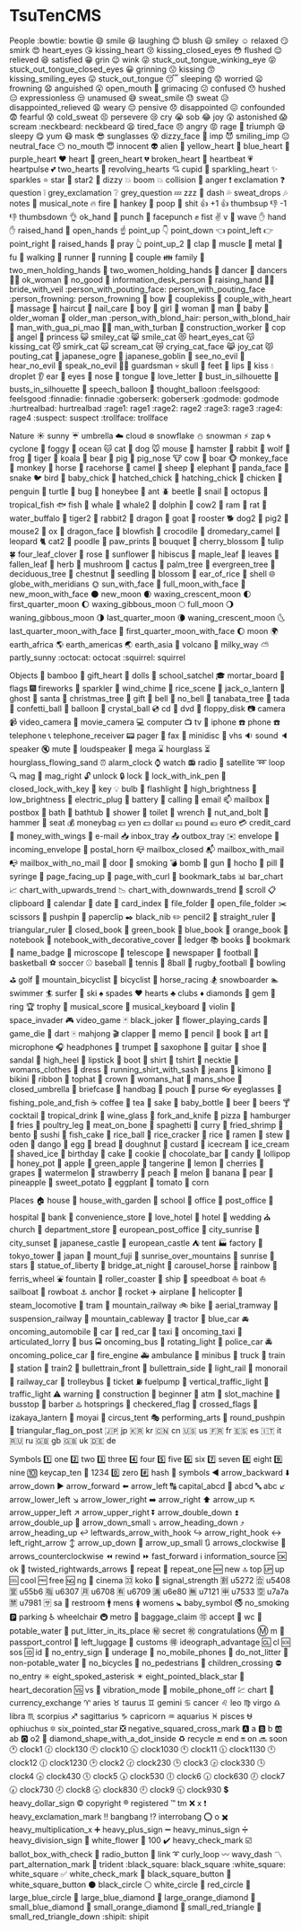 TsuTenCMS
=========
People
:bowtie: bowtie
:smile: smile
:laughing: laughing
:blush: blush
:smiley: smiley
:relaxed: relaxed
:smirk: smirk
:heart_eyes: heart_eyes
:kissing_heart: kissing_heart
:kissing_closed_eyes: kissing_closed_eyes
:flushed: flushed
:relieved: relieved
:satisfied: satisfied
:grin: grin
:wink: wink
:stuck_out_tongue_winking_eye: stuck_out_tongue_winking_eye
:stuck_out_tongue_closed_eyes: stuck_out_tongue_closed_eyes
:grinning: grinning
:kissing: kissing
:kissing_smiling_eyes: kissing_smiling_eyes
:stuck_out_tongue: stuck_out_tongue
:sleeping: sleeping
:worried: worried
:frowning: frowning
:anguished: anguished
:open_mouth: open_mouth
:grimacing: grimacing
:confused: confused
:hushed: hushed
:expressionless: expressionless
:unamused: unamused
:sweat_smile: sweat_smile
:sweat: sweat
:disappointed_relieved: disappointed_relieved
:weary: weary
:pensive: pensive
:disappointed: disappointed
:confounded: confounded
:fearful: fearful
:cold_sweat: cold_sweat
:persevere: persevere
:cry: cry
:sob: sob
:joy: joy
:astonished: astonished
:scream: scream
:neckbeard: neckbeard
:tired_face: tired_face
:angry: angry
:rage: rage
:triumph: triumph
:sleepy: sleepy
:yum: yum
:mask: mask
:sunglasses: sunglasses
:dizzy_face: dizzy_face
:imp: imp
:smiling_imp: smiling_imp
:neutral_face: neutral_face
:no_mouth: no_mouth
:innocent: innocent
:alien: alien
:yellow_heart: yellow_heart
:blue_heart: blue_heart
:purple_heart: purple_heart
:heart: heart
:green_heart: green_heart
:broken_heart: broken_heart
:heartbeat: heartbeat
:heartpulse: heartpulse
:two_hearts: two_hearts
:revolving_hearts: revolving_hearts
:cupid: cupid
:sparkling_heart: sparkling_heart
:sparkles: sparkles
:star: star
:star2: star2
:dizzy: dizzy
:boom: boom
:collision: collision
:anger: anger
:exclamation: exclamation
:question: question
:grey_exclamation: grey_exclamation
:grey_question: grey_question
:zzz: zzz
:dash: dash
:sweat_drops: sweat_drops
:notes: notes
:musical_note: musical_note
:fire: fire
:hankey: hankey
:poop: poop
:shit: shit
:+1: +1
:thumbsup: thumbsup
:-1: -1
:thumbsdown: thumbsdown
:ok_hand: ok_hand
:punch: punch
:facepunch: facepunch
:fist: fist
:v: v
:wave: wave
:hand: hand
:raised_hand: raised_hand
:open_hands: open_hands
:point_up: point_up
:point_down: point_down
:point_left: point_left
:point_right: point_right
:raised_hands: raised_hands
:pray: pray
:point_up_2: point_up_2
:clap: clap
:muscle: muscle
:metal: metal
:fu: fu
:walking: walking
:runner: runner
:running: running
:couple: couple
:family: family
:two_men_holding_hands: two_men_holding_hands
:two_women_holding_hands: two_women_holding_hands
:dancer: dancer
:dancers: dancers
:ok_woman: ok_woman
:no_good: no_good
:information_desk_person: information_desk_person
:raising_hand: raising_hand
:bride_with_veil: bride_with_veil
:person_with_pouting_face: person_with_pouting_face
:person_frowning: person_frowning
:bow: bow
:couplekiss: couplekiss
:couple_with_heart: couple_with_heart
:massage: massage
:haircut: haircut
:nail_care: nail_care
:boy: boy
:girl: girl
:woman: woman
:man: man
:baby: baby
:older_woman: older_woman
:older_man: older_man
:person_with_blond_hair: person_with_blond_hair
:man_with_gua_pi_mao: man_with_gua_pi_mao
:man_with_turban: man_with_turban
:construction_worker: construction_worker
:cop: cop
:angel: angel
:princess: princess
:smiley_cat: smiley_cat
:smile_cat: smile_cat
:heart_eyes_cat: heart_eyes_cat
:kissing_cat: kissing_cat
:smirk_cat: smirk_cat
:scream_cat: scream_cat
:crying_cat_face: crying_cat_face
:joy_cat: joy_cat
:pouting_cat: pouting_cat
:japanese_ogre: japanese_ogre
:japanese_goblin: japanese_goblin
:see_no_evil: see_no_evil
:hear_no_evil: hear_no_evil
:speak_no_evil: speak_no_evil
:guardsman: guardsman
:skull: skull
:feet: feet
:lips: lips
:kiss: kiss
:droplet: droplet
:ear: ear
:eyes: eyes
:nose: nose
:tongue: tongue
:love_letter: love_letter
:bust_in_silhouette: bust_in_silhouette
:busts_in_silhouette: busts_in_silhouette
:speech_balloon: speech_balloon
:thought_balloon: thought_balloon
:feelsgood: feelsgood
:finnadie: finnadie
:goberserk: goberserk
:godmode: godmode
:hurtrealbad: hurtrealbad
:rage1: rage1
:rage2: rage2
:rage3: rage3
:rage4: rage4
:suspect: suspect
:trollface: trollface

Nature :sunny: sunny
:umbrella: umbrella
:cloud: cloud
:snowflake: snowflake
:snowman: snowman
:zap: zap
:cyclone: cyclone
:foggy: foggy
:ocean: ocean
:cat: cat
:dog: dog
:mouse: mouse
:hamster: hamster
:rabbit: rabbit
:wolf: wolf
:frog: frog
:tiger: tiger
:koala: koala
:bear: bear
:pig: pig
:pig_nose: pig_nose
:cow: cow
:boar: boar
:monkey_face: monkey_face
:monkey: monkey
:horse: horse
:racehorse: racehorse
:camel: camel
:sheep: sheep
:elephant: elephant
:panda_face: panda_face
:snake: snake
:bird: bird
:baby_chick: baby_chick
:hatched_chick: hatched_chick
:hatching_chick: hatching_chick
:chicken: chicken
:penguin: penguin
:turtle: turtle
:bug: bug
:honeybee: honeybee
:ant: ant
:beetle: beetle
:snail: snail
:octopus: octopus
:tropical_fish: tropical_fish
:fish: fish
:whale: whale
:whale2: whale2
:dolphin: dolphin
:cow2: cow2
:ram: ram
:rat: rat
:water_buffalo: water_buffalo
:tiger2: tiger2
:rabbit2: rabbit2
:dragon: dragon
:goat: goat
:rooster: rooster
:dog2: dog2
:pig2: pig2
:mouse2: mouse2
:ox: ox
:dragon_face: dragon_face
:blowfish: blowfish
:crocodile: crocodile
:dromedary_camel: dromedary_camel
:leopard: leopard
:cat2: cat2
:poodle: poodle
:paw_prints: paw_prints
:bouquet: bouquet
:cherry_blossom: cherry_blossom
:tulip: tulip
:four_leaf_clover: four_leaf_clover
:rose: rose
:sunflower: sunflower
:hibiscus: hibiscus
:maple_leaf: maple_leaf
:leaves: leaves
:fallen_leaf: fallen_leaf
:herb: herb
:mushroom: mushroom
:cactus: cactus
:palm_tree: palm_tree
:evergreen_tree: evergreen_tree
:deciduous_tree: deciduous_tree
:chestnut: chestnut
:seedling: seedling
:blossom: blossom
:ear_of_rice: ear_of_rice
:shell: shell
:globe_with_meridians: globe_with_meridians
:sun_with_face: sun_with_face
:full_moon_with_face: full_moon_with_face
:new_moon_with_face: new_moon_with_face
:new_moon: new_moon
:waxing_crescent_moon: waxing_crescent_moon
:first_quarter_moon: first_quarter_moon
:waxing_gibbous_moon: waxing_gibbous_moon
:full_moon: full_moon
:waning_gibbous_moon: waning_gibbous_moon
:last_quarter_moon: last_quarter_moon
:waning_crescent_moon: waning_crescent_moon
:last_quarter_moon_with_face: last_quarter_moon_with_face
:first_quarter_moon_with_face: first_quarter_moon_with_face
:moon: moon
:earth_africa: earth_africa
:earth_americas: earth_americas
:earth_asia: earth_asia
:volcano: volcano
:milky_way: milky_way
:partly_sunny: partly_sunny
:octocat: octocat
:squirrel: squirrel

Objects :bamboo: bamboo
:gift_heart: gift_heart
:dolls: dolls
:school_satchel: school_satchel
:mortar_board: mortar_board
:flags: flags
:fireworks: fireworks
:sparkler: sparkler
:wind_chime: wind_chime
:rice_scene: rice_scene
:jack_o_lantern: jack_o_lantern
:ghost: ghost
:santa: santa
:christmas_tree: christmas_tree
:gift: gift
:bell: bell
:no_bell: no_bell
:tanabata_tree: tanabata_tree
:tada: tada
:confetti_ball: confetti_ball
:balloon: balloon
:crystal_ball: crystal_ball
:cd: cd
:dvd: dvd
:floppy_disk: floppy_disk
:camera: camera
:video_camera: video_camera
:movie_camera: movie_camera
:computer: computer
:tv: tv
:iphone: iphone
:phone: phone
:telephone: telephone
:telephone_receiver: telephone_receiver
:pager: pager
:fax: fax
:minidisc: minidisc
:vhs: vhs
:sound: sound
:speaker: speaker
:mute: mute
:loudspeaker: loudspeaker
:mega: mega
:hourglass: hourglass
:hourglass_flowing_sand: hourglass_flowing_sand
:alarm_clock: alarm_clock
:watch: watch
:radio: radio
:satellite: satellite
:loop: loop
:mag: mag
:mag_right: mag_right
:unlock: unlock
:lock: lock
:lock_with_ink_pen: lock_with_ink_pen
:closed_lock_with_key: closed_lock_with_key
:key: key
:bulb: bulb
:flashlight: flashlight
:high_brightness: high_brightness
:low_brightness: low_brightness
:electric_plug: electric_plug
:battery: battery
:calling: calling
:email: email
:mailbox: mailbox
:postbox: postbox
:bath: bath
:bathtub: bathtub
:shower: shower
:toilet: toilet
:wrench: wrench
:nut_and_bolt: nut_and_bolt
:hammer: hammer
:seat: seat
:moneybag: moneybag
:yen: yen
:dollar: dollar
:pound: pound
:euro: euro
:credit_card: credit_card
:money_with_wings: money_with_wings
:e-mail: e-mail
:inbox_tray: inbox_tray
:outbox_tray: outbox_tray
:envelope: envelope
:incoming_envelope: incoming_envelope
:postal_horn: postal_horn
:mailbox_closed: mailbox_closed
:mailbox_with_mail: mailbox_with_mail
:mailbox_with_no_mail: mailbox_with_no_mail
:door: door
:smoking: smoking
:bomb: bomb
:gun: gun
:hocho: hocho
:pill: pill
:syringe: syringe
:page_facing_up: page_facing_up
:page_with_curl: page_with_curl
:bookmark_tabs: bookmark_tabs
:bar_chart: bar_chart
:chart_with_upwards_trend: chart_with_upwards_trend
:chart_with_downwards_trend: chart_with_downwards_trend
:scroll: scroll
:clipboard: clipboard
:calendar: calendar
:date: date
:card_index: card_index
:file_folder: file_folder
:open_file_folder: open_file_folder
:scissors: scissors
:pushpin: pushpin
:paperclip: paperclip
:black_nib: black_nib
:pencil2: pencil2
:straight_ruler: straight_ruler
:triangular_ruler: triangular_ruler
:closed_book: closed_book
:green_book: green_book
:blue_book: blue_book
:orange_book: orange_book
:notebook: notebook
:notebook_with_decorative_cover: notebook_with_decorative_cover
:ledger: ledger
:books: books
:bookmark: bookmark
:name_badge: name_badge
:microscope: microscope
:telescope: telescope
:newspaper: newspaper
:football: football
:basketball: basketball
:soccer: soccer
:baseball: baseball
:tennis: tennis
:8ball: 8ball
:rugby_football: rugby_football
:bowling: bowling
:golf: golf
:mountain_bicyclist: mountain_bicyclist
:bicyclist: bicyclist
:horse_racing: horse_racing
:snowboarder: snowboarder
:swimmer: swimmer
:surfer: surfer
:ski: ski
:spades: spades
:hearts: hearts
:clubs: clubs
:diamonds: diamonds
:gem: gem
:ring: ring
:trophy: trophy
:musical_score: musical_score
:musical_keyboard: musical_keyboard
:violin: violin
:space_invader: space_invader
:video_game: video_game
:black_joker: black_joker
:flower_playing_cards: flower_playing_cards
:game_die: game_die
:dart: dart
:mahjong: mahjong
:clapper: clapper
:memo: memo
:pencil: pencil
:book: book
:art: art
:microphone: microphone
:headphones: headphones
:trumpet: trumpet
:saxophone: saxophone
:guitar: guitar
:shoe: shoe
:sandal: sandal
:high_heel: high_heel
:lipstick: lipstick
:boot: boot
:shirt: shirt
:tshirt: tshirt
:necktie: necktie
:womans_clothes: womans_clothes
:dress: dress
:running_shirt_with_sash: running_shirt_with_sash
:jeans: jeans
:kimono: kimono
:bikini: bikini
:ribbon: ribbon
:tophat: tophat
:crown: crown
:womans_hat: womans_hat
:mans_shoe: mans_shoe
:closed_umbrella: closed_umbrella
:briefcase: briefcase
:handbag: handbag
:pouch: pouch
:purse: purse
:eyeglasses: eyeglasses
:fishing_pole_and_fish: fishing_pole_and_fish
:coffee: coffee
:tea: tea
:sake: sake
:baby_bottle: baby_bottle
:beer: beer
:beers: beers
:cocktail: cocktail
:tropical_drink: tropical_drink
:wine_glass: wine_glass
:fork_and_knife: fork_and_knife
:pizza: pizza
:hamburger: hamburger
:fries: fries
:poultry_leg: poultry_leg
:meat_on_bone: meat_on_bone
:spaghetti: spaghetti
:curry: curry
:fried_shrimp: fried_shrimp
:bento: bento
:sushi: sushi
:fish_cake: fish_cake
:rice_ball: rice_ball
:rice_cracker: rice_cracker
:rice: rice
:ramen: ramen
:stew: stew
:oden: oden
:dango: dango
:egg: egg
:bread: bread
:doughnut: doughnut
:custard: custard
:icecream: icecream
:ice_cream: ice_cream
:shaved_ice: shaved_ice
:birthday: birthday
:cake: cake
:cookie: cookie
:chocolate_bar: chocolate_bar
:candy: candy
:lollipop: lollipop
:honey_pot: honey_pot
:apple: apple
:green_apple: green_apple
:tangerine: tangerine
:lemon: lemon
:cherries: cherries
:grapes: grapes
:watermelon: watermelon
:strawberry: strawberry
:peach: peach
:melon: melon
:banana: banana
:pear: pear
:pineapple: pineapple
:sweet_potato: sweet_potato
:eggplant: eggplant
:tomato: tomato
:corn: corn

Places :house: house
:house_with_garden: house_with_garden
:school: school
:office: office
:post_office: post_office
:hospital: hospital
:bank: bank
:convenience_store: convenience_store
:love_hotel: love_hotel
:hotel: hotel
:wedding: wedding
:church: church
:department_store: department_store
:european_post_office: european_post_office
:city_sunrise: city_sunrise
:city_sunset: city_sunset
:japanese_castle: japanese_castle
:european_castle: european_castle
:tent: tent
:factory: factory
:tokyo_tower: tokyo_tower
:japan: japan
:mount_fuji: mount_fuji
:sunrise_over_mountains: sunrise_over_mountains
:sunrise: sunrise
:stars: stars
:statue_of_liberty: statue_of_liberty
:bridge_at_night: bridge_at_night
:carousel_horse: carousel_horse
:rainbow: rainbow
:ferris_wheel: ferris_wheel
:fountain: fountain
:roller_coaster: roller_coaster
:ship: ship
:speedboat: speedboat
:boat: boat
:sailboat: sailboat
:rowboat: rowboat
:anchor: anchor
:rocket: rocket
:airplane: airplane
:helicopter: helicopter
:steam_locomotive: steam_locomotive
:tram: tram
:mountain_railway: mountain_railway
:bike: bike
:aerial_tramway: aerial_tramway
:suspension_railway: suspension_railway
:mountain_cableway: mountain_cableway
:tractor: tractor
:blue_car: blue_car
:oncoming_automobile: oncoming_automobile
:car: car
:red_car: red_car
:taxi: taxi
:oncoming_taxi: oncoming_taxi
:articulated_lorry: articulated_lorry
:bus: bus
:oncoming_bus: oncoming_bus
:rotating_light: rotating_light
:police_car: police_car
:oncoming_police_car: oncoming_police_car
:fire_engine: fire_engine
:ambulance: ambulance
:minibus: minibus
:truck: truck
:train: train
:station: station
:train2: train2
:bullettrain_front: bullettrain_front
:bullettrain_side: bullettrain_side
:light_rail: light_rail
:monorail: monorail
:railway_car: railway_car
:trolleybus: trolleybus
:ticket: ticket
:fuelpump: fuelpump
:vertical_traffic_light: vertical_traffic_light
:traffic_light: traffic_light
:warning: warning
:construction: construction
:beginner: beginner
:atm: atm
:slot_machine: slot_machine
:busstop: busstop
:barber: barber
:hotsprings: hotsprings
:checkered_flag: checkered_flag
:crossed_flags: crossed_flags
:izakaya_lantern: izakaya_lantern
:moyai: moyai
:circus_tent: circus_tent
:performing_arts: performing_arts
:round_pushpin: round_pushpin
:triangular_flag_on_post: triangular_flag_on_post
:jp: jp
:kr: kr
:cn: cn
:us: us
:fr: fr
:es: es
:it: it
:ru: ru
:gb: gb
:uk: uk
:de: de

Symbols :one: one
:two: two
:three: three
:four: four
:five: five
:six: six
:seven: seven
:eight: eight
:nine: nine
:keycap_ten: keycap_ten
:1234: 1234
:zero: zero
:hash: hash
:symbols: symbols
:arrow_backward: arrow_backward
:arrow_down: arrow_down
:arrow_forward: arrow_forward
:arrow_left: arrow_left
:capital_abcd: capital_abcd
:abcd: abcd
:abc: abc
:arrow_lower_left: arrow_lower_left
:arrow_lower_right: arrow_lower_right
:arrow_right: arrow_right
:arrow_up: arrow_up
:arrow_upper_left: arrow_upper_left
:arrow_upper_right: arrow_upper_right
:arrow_double_down: arrow_double_down
:arrow_double_up: arrow_double_up
:arrow_down_small: arrow_down_small
:arrow_heading_down: arrow_heading_down
:arrow_heading_up: arrow_heading_up
:leftwards_arrow_with_hook: leftwards_arrow_with_hook
:arrow_right_hook: arrow_right_hook
:left_right_arrow: left_right_arrow
:arrow_up_down: arrow_up_down
:arrow_up_small: arrow_up_small
:arrows_clockwise: arrows_clockwise
:arrows_counterclockwise: arrows_counterclockwise
:rewind: rewind
:fast_forward: fast_forward
:information_source: information_source
:ok: ok
:twisted_rightwards_arrows: twisted_rightwards_arrows
:repeat: repeat
:repeat_one: repeat_one
:new: new
:top: top
:up: up
:cool: cool
:free: free
:ng: ng
:cinema: cinema
:koko: koko
:signal_strength: signal_strength
:u5272: u5272
:u5408: u5408
:u55b6: u55b6
:u6307: u6307
:u6708: u6708
:u6709: u6709
:u6e80: u6e80
:u7121: u7121
:u7533: u7533
:u7a7a: u7a7a
:u7981: u7981
:sa: sa
:restroom: restroom
:mens: mens
:womens: womens
:baby_symbol: baby_symbol
:no_smoking: no_smoking
:parking: parking
:wheelchair: wheelchair
:metro: metro
:baggage_claim: baggage_claim
:accept: accept
:wc: wc
:potable_water: potable_water
:put_litter_in_its_place: put_litter_in_its_place
:secret: secret
:congratulations: congratulations
:m: m
:passport_control: passport_control
:left_luggage: left_luggage
:customs: customs
:ideograph_advantage: ideograph_advantage
:cl: cl
:sos: sos
:id: id
:no_entry_sign: no_entry_sign
:underage: underage
:no_mobile_phones: no_mobile_phones
:do_not_litter: do_not_litter
:non-potable_water: non-potable_water
:no_bicycles: no_bicycles
:no_pedestrians: no_pedestrians
:children_crossing: children_crossing
:no_entry: no_entry
:eight_spoked_asterisk: eight_spoked_asterisk
:eight_pointed_black_star: eight_pointed_black_star
:heart_decoration: heart_decoration
:vs: vs
:vibration_mode: vibration_mode
:mobile_phone_off: mobile_phone_off
:chart: chart
:currency_exchange: currency_exchange
:aries: aries
:taurus: taurus
:gemini: gemini
:cancer: cancer
:leo: leo
:virgo: virgo
:libra: libra
:scorpius: scorpius
:sagittarius: sagittarius
:capricorn: capricorn
:aquarius: aquarius
:pisces: pisces
:ophiuchus: ophiuchus
:six_pointed_star: six_pointed_star
:negative_squared_cross_mark: negative_squared_cross_mark
:a: a
:b: b
:ab: ab
:o2: o2
:diamond_shape_with_a_dot_inside: diamond_shape_with_a_dot_inside
:recycle: recycle
:end: end
:on: on
:soon: soon
:clock1: clock1
:clock130: clock130
:clock10: clock10
:clock1030: clock1030
:clock11: clock11
:clock1130: clock1130
:clock12: clock12
:clock1230: clock1230
:clock2: clock2
:clock230: clock230
:clock3: clock3
:clock330: clock330
:clock4: clock4
:clock430: clock430
:clock5: clock5
:clock530: clock530
:clock6: clock6
:clock630: clock630
:clock7: clock7
:clock730: clock730
:clock8: clock8
:clock830: clock830
:clock9: clock9
:clock930: clock930
:heavy_dollar_sign: heavy_dollar_sign
:copyright: copyright
:registered: registered
:tm: tm
:x: x
:heavy_exclamation_mark: heavy_exclamation_mark
:bangbang: bangbang
:interrobang: interrobang
:o: o
:heavy_multiplication_x: heavy_multiplication_x
:heavy_plus_sign: heavy_plus_sign
:heavy_minus_sign: heavy_minus_sign
:heavy_division_sign: heavy_division_sign
:white_flower: white_flower
:100: 100
:heavy_check_mark: heavy_check_mark
:ballot_box_with_check: ballot_box_with_check
:radio_button: radio_button
:link: link
:curly_loop: curly_loop
:wavy_dash: wavy_dash
:part_alternation_mark: part_alternation_mark
:trident: trident
:black_square: black_square
:white_square: white_square
:white_check_mark: white_check_mark
:black_square_button: black_square_button
:white_square_button: white_square_button
:black_circle: black_circle
:white_circle: white_circle
:red_circle: red_circle
:large_blue_circle: large_blue_circle
:large_blue_diamond: large_blue_diamond
:large_orange_diamond: large_orange_diamond
:small_blue_diamond: small_blue_diamond
:small_orange_diamond: small_orange_diamond
:small_red_triangle: small_red_triangle
:small_red_triangle_down: small_red_triangle_down
:shipit: shipit

